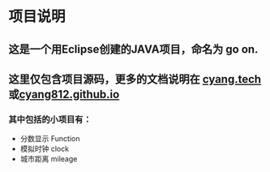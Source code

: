 # 项目说明

## 这是一个用Eclipse创建的JAVA项目，命名为 go on.
## 这里仅包含项目源码，更多的文档说明在 [cyang.tech](cyang.tech)或[cyang812.github.io](cyang812.github.io)

### 其中包括的小项目有：

- 分数显示 Function
- 模拟时钟 clock
- 城市距离 mileage
